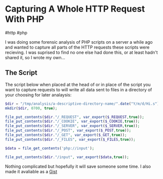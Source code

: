 # Capturing A Whole HTTP Request With PHP

#http
#php

I was doing some forensic analysis of PHP scripts on a server a while ago and wanted to capture all parts of the HTTP requests these scripts were recieving. I was suprised to find no one else had done this, or at least hadn't shared it, so I wrote my own...

## The Script

The script below when placed at the head of or in place of the script you want to capture requests to will write all data sent to files in a directory of your choosing for later analaysis:

```php
$dir = "/tmp/analysis/a-descriptive-directory-name/".date("Y/m/d/Hi.s");
mkdir($dir, 0700, true);

file_put_contents($dir."/_REQUEST", var_export($_REQUEST,true));
file_put_contents($dir."/_COOKIE", var_export($_COOKIE,true));
file_put_contents($dir."/_SERVER", var_export($_SERVER,true));
file_put_contents($dir."/_POST", var_export($_POST,true));
file_put_contents($dir."/_GET", var_export($_GET,true));
file_put_contents($dir."/_FILES", var_export($_FILES,true));

$data = file_get_contents('php://input');

file_put_contents($dir."/input", var_export($data,true));
```

Nothing complicated but hopefully it will save someone some time. I also made it avaliable as a [Gist](https://gist.github.com/moebrowne/a780716832686819d557)